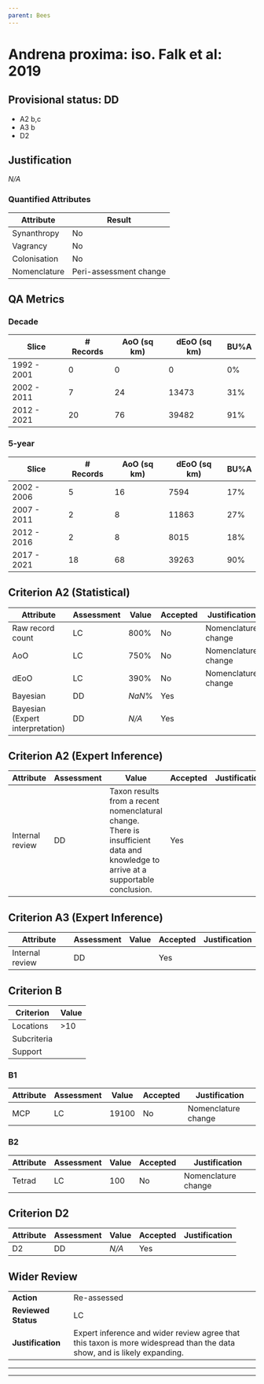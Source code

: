 ```yaml
---
parent: Bees
---
```

# Andrena proxima: iso. Falk et al: 2019
## Provisional status: DD
- A2 b,c
- A3 b
- D2

## Justification
*N/A*
### Quantified Attributes
|Attribute|Result|
|---|---|
|Synanthropy|No|
|Vagrancy|No|
|Colonisation|No|
|Nomenclature|Peri-assessment change|
## QA Metrics
### Decade
| Slice | # Records | AoO (sq km) | dEoO (sq km) |BU%A |
|---|---|---|---|---|
|1992 - 2001|0|0|0|0%|
|2002 - 2011|7|24|13473|31%|
|2012 - 2021|20|76|39482|91%|
### 5-year
| Slice | # Records | AoO (sq km) | dEoO (sq km) |BU%A |
|---|---|---|---|---|
|2002 - 2006|5|16|7594|17%|
|2007 - 2011|2|8|11863|27%|
|2012 - 2016|2|8|8015|18%|
|2017 - 2021|18|68|39263|90%|
## Criterion A2 (Statistical)
|Attribute|Assessment|Value|Accepted|Justification
|---|---|---|---|---|
|Raw record count|LC|800%|No|Nomenclature change|
|AoO|LC|750%|No|Nomenclature change|
|dEoO|LC|390%|No|Nomenclature change|
|Bayesian|DD|*NaN*%|Yes||
|Bayesian (Expert interpretation)|DD|*N/A*|Yes||
## Criterion A2 (Expert Inference)
|Attribute|Assessment|Value|Accepted|Justification
|---|---|---|---|---|
|Internal review|DD|Taxon results from a recent nomenclatural change. There is insufficient data and knowledge to arrive at a supportable conclusion.|Yes||
## Criterion A3 (Expert Inference)
|Attribute|Assessment|Value|Accepted|Justification
|---|---|---|---|---|
|Internal review|DD||Yes||
## Criterion B
|Criterion| Value|
|---|---|
|Locations|>10|
|Subcriteria||
|Support||
### B1
|Attribute|Assessment|Value|Accepted|Justification
|---|---|---|---|---|
|MCP|LC|19100|No|Nomenclature change|
### B2
|Attribute|Assessment|Value|Accepted|Justification
|---|---|---|---|---|
|Tetrad|LC|100|No|Nomenclature change|
## Criterion D2
|Attribute|Assessment|Value|Accepted|Justification
|---|---|---|---|---|
|D2|DD|*N/A*|Yes||
## Wider Review
|  |  |
|---|---|
|**Action**|Re-assessed|
|**Reviewed Status**|LC|
|**Justification**|Expert inference and wider review agree that this taxon is more widespread than the data show, and is likely expanding.|
---
 ---
 <br><br>
 
